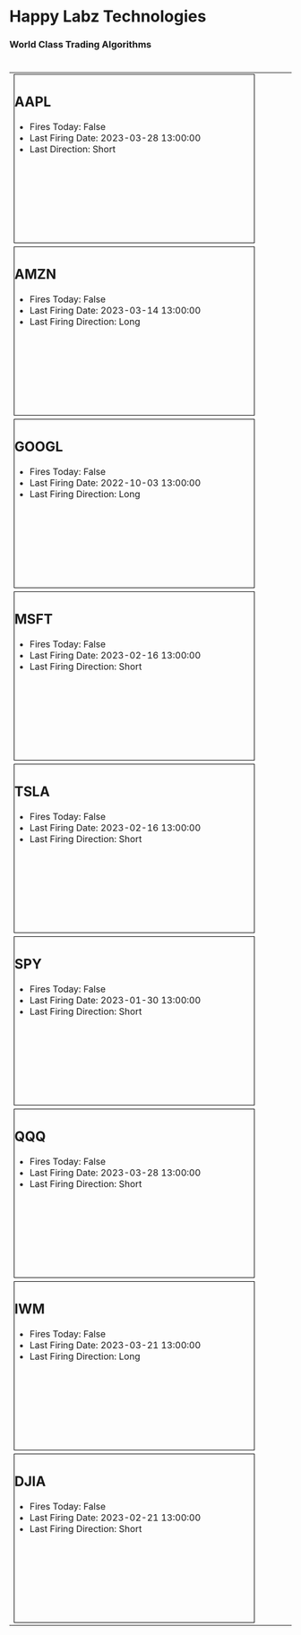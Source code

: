 
<style>
    .box {
            width: 100%;
            min-width: 400px;
            height: 300px;
            border: 1px solid black;
            display: inline-block;
        }

        .red {
            background-color: #faaaaa;
            border: 3px solid #6e0000;
        }

        .red h2 {
            background-color: #bd2424;
            padding: 10px;
            padding-top: 34px;
            margin-top: 0 !important;
            border-bottom: 1px solid black;
        }

        .green {
            background-color: #92d98f;
            border: 3px solid #015e01;
        }

        .green h2 {
            background-color: #0ea608;
            padding: 10px;
            padding-top: 34px;
            margin-top: 0 !important;
            border-bottom: 1px solid black;
        }
        
        .my-data {
            margin-right: auto;
            margin-left: auto;
            align-content: center;
            display: block;
            max-width: 1400px;
        }

        .my-table {
            margin-right: auto;
            margin-left: auto;
            width: 100%;
            display: block;
        }

        .my-table tr {
            display: block;
            width: auto;
        }

        .my-table td {
            width: 33%;
            min-width: 428px;
            display: inline-block;
        }
</style>
    
# Happy Labz Technologies

### World Class Trading Algorithms
    
<div class="my-data px-3 my-5 markdown-body">
<table class="my-table" style="">
        <tbody class="my-table">
        <tr>
            <td>
                <div class="box ">
                    <h2 id="aapl">AAPL<a class="anchorjs-link "
                                         href="https://happylabz.github.io/website/stocks.html#aapl"
                                         aria-label="Anchor" data-anchorjs-icon=""
                                         style="font: 1em / 1 anchorjs-icons; padding-left: 0.375em;"></a></h2>
                    <ul>
                        <li>Fires Today: False</li>
                        <li>Last Firing Date: 2023-03-28 13:00:00</li>
                        <li>Last Direction: Short</li>
                    </ul>
                </div>
            </td>
            <td>
                <div class="box ">
                    <h2 id="amzn">AMZN<a class="anchorjs-link "
                                         href="https://happylabz.github.io/website/stocks.html#amzn"
                                         aria-label="Anchor" data-anchorjs-icon=""
                                         style="font: 1em / 1 anchorjs-icons; padding-left: 0.375em;"></a></h2>
                    <ul>
                        <li>Fires Today: False</li>
                        <li>Last Firing Date: 2023-03-14 13:00:00</li>
                        <li>Last Firing Direction: Long</li>
                    </ul>
                </div>
            </td>
            <td>
                <div class="box ">
                    <h2 id="googl">GOOGL<a class="anchorjs-link "
                                           href="https://happylabz.github.io/website/stocks.html#googl"
                                           aria-label="Anchor" data-anchorjs-icon=""
                                           style="font: 1em / 1 anchorjs-icons; padding-left: 0.375em;"></a></h2>
                    <ul>
                        <li>Fires Today: False</li>
                        <li>Last Firing Date: 2022-10-03 13:00:00</li>
                        <li>Last Firing Direction: Long</li>
                    </ul>
                </div>
            </td>
        </tr>
        <tr>
            <td>
                <div class="box ">
                    <h2 id="msft">MSFT<a class="anchorjs-link "
                                         href="https://happylabz.github.io/website/stocks.html#aapl"
                                         aria-label="Anchor" data-anchorjs-icon=""
                                         style="font: 1em / 1 anchorjs-icons; padding-left: 0.375em;"></a></h2>
                    <ul>
                        <li>Fires Today: False</li>
                        <li>Last Firing Date: 2023-02-16 13:00:00</li>
                        <li>Last Firing Direction: Short</li>
                    </ul>
                </div>
            </td>
            <td>
                <div class="box ">
                    <h2 id="tsla">TSLA<a class="anchorjs-link "
                                         href="https://happylabz.github.io/website/stocks.html#aapl"
                                         aria-label="Anchor" data-anchorjs-icon=""
                                         style="font: 1em / 1 anchorjs-icons; padding-left: 0.375em;"></a></h2>
                    <ul>
                        <li>Fires Today: False</li>
                        <li>Last Firing Date: 2023-02-16 13:00:00</li>
                        <li>Last Firing Direction: Short</li>
                    </ul>
                </div>
            </td>
            <td>
                <div class="box ">
                    <h2 id="spy">SPY<a class="anchorjs-link "
                                         href="https://happylabz.github.io/website/stocks.html#amzn"
                                         aria-label="Anchor" data-anchorjs-icon=""
                                         style="font: 1em / 1 anchorjs-icons; padding-left: 0.375em;"></a></h2>
                    <ul>
                        <li>Fires Today: False</li>
                        <li>Last Firing Date: 2023-01-30 13:00:00</li>
                        <li>Last Firing Direction: Short</li>
                    </ul>
                </div>
            </td>
        </tr>
        <tr>
            <td>
                <div class="box ">
                    <h2 id="qqq">QQQ<a class="anchorjs-link "
                                           href="https://happylabz.github.io/website/stocks.html#googl"
                                           aria-label="Anchor" data-anchorjs-icon=""
                                           style="font: 1em / 1 anchorjs-icons; padding-left: 0.375em;"></a></h2>
                    <ul>
                        <li>Fires Today: False</li>
                        <li>Last Firing Date: 2023-03-28 13:00:00</li>
                        <li>Last Firing Direction: Short</li>
                    </ul>
                </div>
            </td>
            <td>
                <div class="box ">
                    <h2 id="iwm">IWM<a class="anchorjs-link "
                                         href="https://happylabz.github.io/website/stocks.html#amzn"
                                         aria-label="Anchor" data-anchorjs-icon=""
                                         style="font: 1em / 1 anchorjs-icons; padding-left: 0.375em;"></a></h2>
                    <ul>
                        <li>Fires Today: False</li>
                        <li>Last Firing Date: 2023-03-21 13:00:00</li>
                        <li>Last Firing Direction: Long</li>
                    </ul>
                </div>
            </td>
            <td>
                <div class="box ">
                    <h2 id="djia">DJIA<a class="anchorjs-link "
                                           href="https://happylabz.github.io/website/stocks.html#googl"
                                           aria-label="Anchor" data-anchorjs-icon=""
                                           style="font: 1em / 1 anchorjs-icons; padding-left: 0.375em;"></a></h2>
                    <ul>
                        <li>Fires Today: False</li>
                        <li>Last Firing Date: 2023-02-21 13:00:00</li>
                        <li>Last Firing Direction: Short</li>
                    </ul>
                </div>
            </td>
        </tr>
</tbody>
</table>
</div>